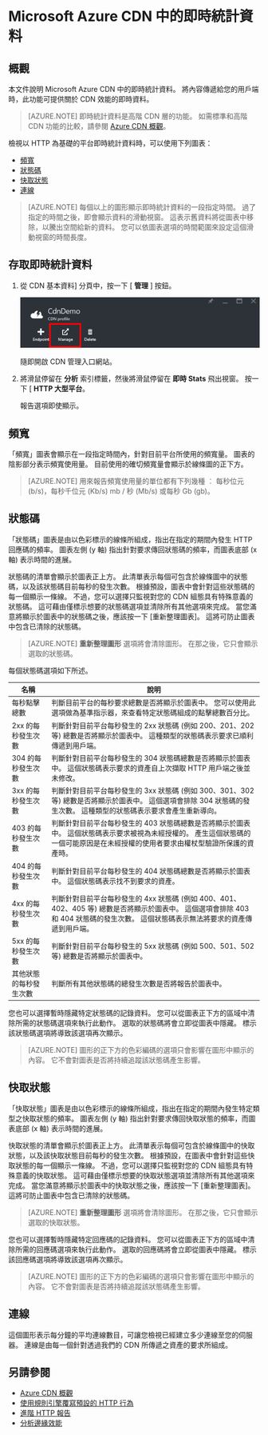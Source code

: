 <properties 
    pageTitle="CDN - 即時統計資料" 
    description="Microsoft Azure CDN 中的即時統計資料。 將內容傳遞給您的用戶端時，即時統計資料可提供關於 CDN 效能的即時資料。" 
    services="cdn" 
    documentationCenter=".NET" 
    authors="camsoper" 
    manager="dwrede" 
    editor=""/>

<tags 
    ms.service="cdn" 
    ms.workload="tbd" 
    ms.tgt_pltfrm="na" 
    ms.devlang="na" 
    ms.topic="article" 
    ms.date="12/02/2015" 
    ms.author="casoper"/>

# Microsoft Azure CDN 中的即時統計資料

## 概觀

本文件說明 Microsoft Azure CDN 中的即時統計資料。 將內容傳遞給您的用戶端時，此功能可提供關於 CDN 效能的即時資料。 

> [AZURE.NOTE] 即時統計資料是高階 CDN 層的功能。  如需標準和高階 CDN 功能的比較，請參閱 [Azure CDN 概觀](cdn-overview.md)。

檢視以 HTTP 為基礎的平台即時統計資料時，可以使用下列圖表：

* [頻寬](#bandwidth)
* [狀態碼](#status-codes)
* [快取狀態](#cache-statuses)
* [連線](#connections)

> [AZURE.NOTE] 每個以上的圖形顯示即時統計資料的一段指定時間。 過了指定的時間之後，即會顯示資料的滑動視窗。 這表示舊資料將從圖表中移除，以騰出空間給新的資料。 您可以依圖表選項的時間範圍來設定這個滑動視窗的時間長度。
 
## 存取即時統計資料

1. 從 CDN 基本資料] 分頁中，按一下 [ **管理** ] 按鈕。

    ![[CDN 設定檔] 刀鋒視窗的 [管理] 按鈕](./media/cdn-real-time-stats/cdn-manage-btn.png)
    
    隨即開啟 CDN 管理入口網站。
    
2. 將滑鼠停留在 **分析** 索引標籤，然後將滑鼠停留在 **即時 Stats** 飛出視窗。  按一下 [ **HTTP 大型平台**。
    
    報告選項即使顯示。

## 頻寬

「頻寬」圖表會顯示在一段指定時間內，針對目前平台所使用的頻寬量。 圖表的陰影部分表示頻寬使用量。 目前使用的確切頻寬量會顯示於線條圖的正下方。

> [AZURE.NOTE] 用來報告頻寬使用量的單位都有下列幾種 ︰ 每秒位元 (b/s)，每秒千位元 (Kb/s) mb / 秒 (Mb/s) 或每秒 Gb (gb)。

## 狀態碼

「狀態碼」圖表是由以色彩標示的線條所組成，指出在指定的期間內發生 HTTP 回應碼的頻率。 圖表左側 (y 軸) 指出針對要求傳回狀態碼的頻率，而圖表底部 (x 軸) 表示時間的進展。

狀態碼的清單會顯示於圖表正上方。 此清單表示每個可包含於線條圖中的狀態碼，以及該狀態碼目前每秒的發生次數。 根據預設，圖表中會針對這些狀態碼的每一個顯示一條線。 不過，您可以選擇只監視對您的 CDN 組態具有特殊意義的狀態碼。 這可藉由僅標示想要的狀態碼選項並清除所有其他選項來完成。 當您滿意將顯示於圖表中的狀態碼之後，應該按一下 [重新整理圖表]。 這將可防止圖表中包含已清除的狀態碼。

> [AZURE.NOTE]  **重新整理圖形** 選項將會清除圖形。 在那之後，它只會顯示選取的狀態碼。

每個狀態碼選項如下所述。

名稱 | 說明
-----|------------
每秒點擊總數 | 判斷目前平台的每秒要求總數是否將顯示於圖表中。 您可以使用此選項做為基準指示器，來查看特定狀態碼組成的點擊總數百分比。
2xx 的每秒發生次數 | 判斷針對目前平台每秒發生的 2xx 狀態碼 (例如 200、201、202 等) 總數是否將顯示於圖表中。 這種類型的狀態碼表示要求已順利傳遞到用戶端。
304 的每秒發生次數 | 判斷針對目前平台每秒發生的 304 狀態碼總數是否將顯示於圖表中。 這個狀態碼表示要求的資產自上次擷取 HTTP 用戶端之後並未修改。
3xx 的每秒發生次數 | 判斷針對目前平台每秒發生的 3xx 狀態碼 (例如 300、301、302 等) 總數是否將顯示於圖表中。 這個選項會排除 304 狀態碼的發生次數。 這種類型的狀態碼表示要求會產生重新導向。
403 的每秒發生次數 | 判斷針對目前平台每秒發生的 403 狀態碼總數是否將顯示於圖表中。 這個狀態碼表示要求被視為未經授權的。 產生這個狀態碼的一個可能原因是在未經授權的使用者要求由權杖型驗證所保護的資產時。
404 的每秒發生次數 | 判斷針對目前平台每秒發生的 404 狀態碼總數是否將顯示於圖表中。 這個狀態碼表示找不到要求的資產。
4xx 的每秒發生次數 | 判斷針對目前平台每秒發生的 4xx 狀態碼 (例如 400、401、402、405 等) 總數是否將顯示於圖表中。 這個選項會排除 403 和 404 狀態碼的發生次數。 這個狀態碼表示無法將要求的資產傳遞到用戶端。
5xx 的每秒發生次數 | 判斷針對目前平台每秒發生的 5xx 狀態碼 (例如 500、501、502 等) 總數是否將顯示於圖表中。
其他狀態的每秒發生次數 | 判斷所有其他狀態碼的總發生次數是否將報告於圖表中。

您也可以選擇暫時隱藏特定狀態碼的記錄資料。 您可以從圖表正下方的區域中清除所需的狀態碼選項來執行此動作。 選取的狀態碼將會立即從圖表中隱藏。 標示該狀態碼選項將導致該選項再次顯示。

> [AZURE.NOTE] 圖形的正下方的色彩編碼的選項只會影響在圖形中顯示的內容。 它不會對圖表是否將持續追蹤該狀態碼產生影響。

## 快取狀態

「快取狀態」圖表是由以色彩標示的線條所組成，指出在指定的期間內發生特定類型之快取狀態的頻率。 圖表左側 (y 軸) 指出針對要求傳回快取狀態的頻率，而圖表底部 (x 軸) 表示時間的進展。

快取狀態的清單會顯示於圖表正上方。 此清單表示每個可包含於線條圖中的快取狀態，以及該快取狀態目前每秒的發生次數。 根據預設，在圖表中會針對這些快取狀態的每一個顯示一條線。 不過，您可以選擇只監視對您的 CDN 組態具有特殊意義的快取狀態。 這可藉由僅標示想要的快取狀態選項並清除所有其他選項來完成。 當您滿意將顯示於圖表中的快取狀態之後，應該按一下 [重新整理圖表]。 這將可防止圖表中包含已清除的狀態碼。

> [AZURE.NOTE]  **重新整理圖形** 選項將會清除圖形。 在那之後，它只會顯示選取的快取狀態。

您也可以選擇暫時隱藏特定回應碼的記錄資料。 您可以從圖表正下方的區域中清除所需的回應碼選項來執行此動作。 選取的回應碼將會立即從圖表中隱藏。 標示該回應碼選項將導致該選項再次顯示。

> [AZURE.NOTE] 圖形的正下方的色彩編碼的選項只會影響在圖形中顯示的內容。 它不會對圖表是否將持續追蹤該狀態碼產生影響。

## 連線

這個圖形表示每分鐘的平均連線數目，可讓您檢視已經建立多少連線至您的伺服器。 連線是由每一個針對透過我們的 CDN 所傳遞之資產的要求所組成。

## 另請參閱
* [Azure CDN 概觀](cdn-overview.md)
* [使用規則引擎覆寫預設的 HTTP 行為](cdn-rules-engine.md)
* [進階 HTTP 報告](cdn-advanced-http-reports.md)
* [分析邊緣效能](cdn-edge-performance.md)

